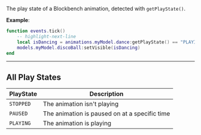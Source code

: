 The play state of a Blockbench animation, detected with `getPlayState()`.

**Example**:

```lua
function events.tick()
    -- highlight-next-line
    local isDancing = animations.myModel.dance:getPlayState() == "PLAYING"
    models.myModel.discoBall:setVisible(isDancing)
end
```

---

## All Play States

| PlayState | Description                                   |
| --------- | --------------------------------------------- |
| `STOPPED` | The animation isn't playing                   |
| `PAUSED`  | The animation is paused on at a specific time |
| `PLAYING` | The animation is playing                      |
